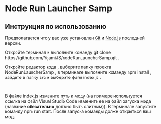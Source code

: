 <h1>Node&nbspRun&nbspLauncher&nbspSamp</h1>
<h2>Инструкция по использованию</h2>
<div>
<p>
  Предполагается что у вас уже установлен <a href="https://git-scm.com/download/">Git</a> и <a href="https://nodejs.org/en/">Node.js</a> последней версии.
</p>
<p>
  Откройте терминал и выполните команду git clone https://github.com/YgamiJS/nodeRunLauncherSamp.git .
  <br/>
  <img src="https://i.imgur.com/FkA5lEQ.png" alt="" />
</p>
<p>
  Откройте редактор кода , выберите папку проекта NodeRunLauncherSamp , в терминале выполните команду npm install , зайдите в папку src и выберите файл index.js .
  <br/>
  <div>
  <img src="https://i.imgur.com/lWknIO9.png" alt="" />
  <img src="https://i.imgur.com/3l6zruE.png" alt="" />
  <img src="https://i.imgur.com/o6MrWaC.png" alt="" />
  </div>
</p>
<p>
  В файле index.js измените путь к моду (на примере используется ссылка на файл Visual Studio Code измените ее на файл запуска мода (название <strong>обезательно</strong> должно быть слитным)). В терминале запустите команду npm run start. После запуска команды должн открыться ваш мод.
  <br/>
  <br/>
  <img src="https://i.imgur.com/BHXdGT6.png" alt="" />
</p>
</div>
